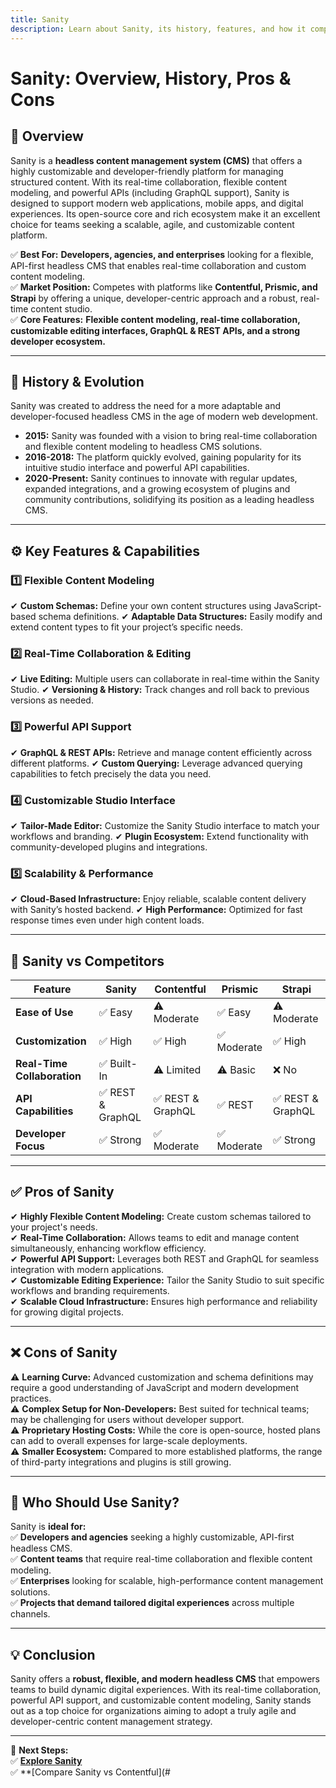 ```yaml
---
title: Sanity
description: Learn about Sanity, its history, features, and how it compares to other headless CMS platforms.
---
```


# **Sanity: Overview, History, Pros & Cons**

## **📌 Overview**  
Sanity is a **headless content management system (CMS)** that offers a highly customizable and developer-friendly platform for managing structured content. With its real-time collaboration, flexible content modeling, and powerful APIs (including GraphQL support), Sanity is designed to support modern web applications, mobile apps, and digital experiences. Its open-source core and rich ecosystem make it an excellent choice for teams seeking a scalable, agile, and customizable content platform.

✅ **Best For:** **Developers, agencies, and enterprises** looking for a flexible, API-first headless CMS that enables real-time collaboration and custom content modeling.  
✅ **Market Position:** Competes with platforms like **Contentful, Prismic, and Strapi** by offering a unique, developer-centric approach and a robust, real-time content studio.  
✅ **Core Features:** **Flexible content modeling, real-time collaboration, customizable editing interfaces, GraphQL & REST APIs, and a strong developer ecosystem.**

---

## **📜 History & Evolution**  
Sanity was created to address the need for a more adaptable and developer-focused headless CMS in the age of modern web development.

- **2015:** Sanity was founded with a vision to bring real-time collaboration and flexible content modeling to headless CMS solutions.
- **2016-2018:** The platform quickly evolved, gaining popularity for its intuitive studio interface and powerful API capabilities.
- **2020-Present:** Sanity continues to innovate with regular updates, expanded integrations, and a growing ecosystem of plugins and community contributions, solidifying its position as a leading headless CMS.

---

## **⚙️ Key Features & Capabilities**

### **1️⃣ Flexible Content Modeling**
✔ **Custom Schemas:** Define your own content structures using JavaScript-based schema definitions.
✔ **Adaptable Data Structures:** Easily modify and extend content types to fit your project’s specific needs.

### **2️⃣ Real-Time Collaboration & Editing**
✔ **Live Editing:** Multiple users can collaborate in real-time within the Sanity Studio.
✔ **Versioning & History:** Track changes and roll back to previous versions as needed.

### **3️⃣ Powerful API Support**
✔ **GraphQL & REST APIs:** Retrieve and manage content efficiently across different platforms.
✔ **Custom Querying:** Leverage advanced querying capabilities to fetch precisely the data you need.

### **4️⃣ Customizable Studio Interface**
✔ **Tailor-Made Editor:** Customize the Sanity Studio interface to match your workflows and branding.
✔ **Plugin Ecosystem:** Extend functionality with community-developed plugins and integrations.

### **5️⃣ Scalability & Performance**
✔ **Cloud-Based Infrastructure:** Enjoy reliable, scalable content delivery with Sanity’s hosted backend.
✔ **High Performance:** Optimized for fast response times even under high content loads.

---

## **🔄 Sanity vs Competitors**

| Feature                   | Sanity           | Contentful      | Prismic        | Strapi           |
|---------------------------|------------------|-----------------|----------------|------------------|
| **Ease of Use**           | ✅ Easy          | ⚠ Moderate     | ✅ Easy        | ⚠ Moderate      |
| **Customization**         | ✅ High          | ✅ High         | ✅ Moderate    | ✅ High          |
| **Real-Time Collaboration**| ✅ Built-In     | ⚠ Limited      | ⚠ Basic       | ❌ No            |
| **API Capabilities**      | ✅ REST & GraphQL| ✅ REST & GraphQL| ✅ REST       | ✅ REST & GraphQL|
| **Developer Focus**       | ✅ Strong        | ✅ Moderate     | ✅ Moderate    | ✅ Strong        |

---

## **✅ Pros of Sanity**  
✔ **Highly Flexible Content Modeling:** Create custom schemas tailored to your project's needs.  
✔ **Real-Time Collaboration:** Allows teams to edit and manage content simultaneously, enhancing workflow efficiency.  
✔ **Powerful API Support:** Leverages both REST and GraphQL for seamless integration with modern applications.  
✔ **Customizable Editing Experience:** Tailor the Sanity Studio to suit specific workflows and branding requirements.  
✔ **Scalable Cloud Infrastructure:** Ensures high performance and reliability for growing digital projects.

---

## **❌ Cons of Sanity**  
⚠ **Learning Curve:** Advanced customization and schema definitions may require a good understanding of JavaScript and modern development practices.  
⚠ **Complex Setup for Non-Developers:** Best suited for technical teams; may be challenging for users without developer support.  
⚠ **Proprietary Hosting Costs:** While the core is open-source, hosted plans can add to overall expenses for large-scale deployments.  
⚠ **Smaller Ecosystem:** Compared to more established platforms, the range of third-party integrations and plugins is still growing.

---

## **🎯 Who Should Use Sanity?**  
Sanity is **ideal for:**  
✅ **Developers and agencies** seeking a highly customizable, API-first headless CMS.  
✅ **Content teams** that require real-time collaboration and flexible content modeling.  
✅ **Enterprises** looking for scalable, high-performance content management solutions.  
✅ **Projects that demand tailored digital experiences** across multiple channels.

---

## **💡 Conclusion**  
Sanity offers a **robust, flexible, and modern headless CMS** that empowers teams to build dynamic digital experiences. With its real-time collaboration, powerful API support, and customizable content modeling, Sanity stands out as a top choice for organizations aiming to adopt a truly agile and developer-centric content management strategy.

---

🚀 **Next Steps:**  
✅ **[Explore Sanity](https://www.sanity.io/)**  
✅ **[Compare Sanity vs Contentful](#

